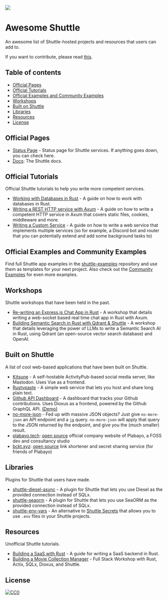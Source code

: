 ![](https://raw.githubusercontent.com/shuttle-hq/shuttle/master/assets/logo-rectangle-transparent.png)
# Awesome Shuttle

An awesome list of Shuttle-hosted projects and resources that users can add to.

If you want to contribute, please read [this](CONTRIBUTING.md).

## Table of contents

<!-- toc -->

- [Official Pages](#official-pages)
- [Official Tutorials](#official-tutorials)
- [Official Examples and Community Examples](#official-examples-and-community-examples)
- [Workshops](#workshops)
- [Built on Shuttle](#built-on-shuttle)
- [Libraries](#libraries)
- [Resources](#resources)
- [License](#license)

<!-- tocstop -->

## Official Pages

- [Status Page](status.shuttle.rs) - Status page for Shuttle services. If anything goes down, you can check here.
- [Docs](docs.shuttle.rs): The Shuttle docs.

## Official Tutorials

Official Shuttle tutorials to help you write more competent services.

- [Working with Databases in Rust](https://docs.shuttle.rs/tutorials/databases-with-rust) - A guide on how to work with databases in Rust.
- [Writing a REST HTTP service with Axum](https://docs.shuttle.rs/tutorials/rest-http-service-with-axum) - A guide on how to write a competent HTTP service in Axum that covers static files, cookies, middleware and more.
- [Writing a Custom Service](https://docs.shuttle.rs/tutorials/custom-service) - A guide on how to write a web service that implements multiple services (so for example, a Discord bot and router that you can potentially extend and add some background tasks to)

## Official Examples and Community Examples

Find full Shuttle app examples in the [shuttle-examples](https://github.com/shuttle-hq/shuttle-examples) repository and use them as templates for your next project.
Also check out the [Community Examples](https://github.com/shuttle-hq/shuttle-examples#community-examples) for even more examples.

## Workshops

Shuttle workshops that have been held in the past. 

- [Re-writing an Express.js Chat App in Rust](https://www.youtube.com/watch?v=-N8AKKCE9L8&t=708s) - A workshop that details writing a web-socket based real time chat app in Rust with Axum.
- [Building Semantic Search in Rust with Qdrant & Shuttle](https://www.youtube.com/watch?v=YLWSeiDh2o0) - A workshop that details leveraging the power of LLMs to write a Semantic Search AI in Rust, using Qdrant (an open-source vector search database) and OpenAI.

## Built on Shuttle

A list of cool web-based applications that have been built on Shuttle.

- [Kitsune](https://github.com/aumetra/kitsune/tree/aumetra/shuttle) - A self-hostable ActivityPub-based social media server, like Mastodon. Uses Vue as a frontend.
- [Rustypaste](https://github.com/orhun/rustypaste) - A simple web service that lets you host and share long plain text. 
- [Github API Dashboard](https://github.com/marc2332/ghboard) - A dashboard that tracks your Github contributions. Uses Dioxus as a frontend, powered by the Github GraphQL API. [(Demo)](https://ghboard.shuttleapp.rs/user/demonthos)
- [no-more-json](https://github.com/beyarkay/no-more-json) - Fed up with massive JSON objects? Just give `no-more-json` an API endpoint and a [`jq`](https://jqlang.github.io/jq/) query. `no-more-json` will apply that query to the JSON returned by the endpoint, and give you the (much smaller) result.
- [plabayo.tech](https://plabayo.tech/): [open source](https://github.com/plabayo/website) official company website of Plabayo, a FOSS dev and consultancy studio
- [bckt.xyz](https://bckt.xyz): [open source](https://github.com/plabayo/bucket) link shortener and secret sharing service (for friends of Plabayo)

## Libraries

Plugins for Shuttle that users have made.

- [shuttle-diesel-async](https://github.com/aumetra/shuttle-diesel-async) - A plugin for Shuttle that lets you use Diesel as the provided connection instead of SQLx.
- [shuttle-seaorm](https://github.com/joshua-mo-143/shuttle-seaorm) - A plugin for Shuttle that lets you use SeaORM as the provided connection instead of SQLx.
- [shuttle-env-vars](https://github.com/robertohuertasm/shuttle-env-vars) - An alternative to [Shuttle Secrets](https://docs.shuttle.rs/resources/shuttle-secrets) that allows you to use `.env` files in your Shuttle projects.

## Resources

Unofficial Shuttle tutorials.

- [Building a SaaS with Rust](https://joshmo.bearblog.dev/lets-build-a-saas-with-rust/) - A guide for writing a SaaS backend in Rust.
- [Building a Movie Collection Manager](https://bcnrust.github.io/devbcn-workshop/)  - Full Stack Workshop with Rust, Actix, SQLx, Dioxus, and Shuttle.

## License

[![CC0](https://licensebuttons.net/p/zero/1.0/88x31.png)](https://creativecommons.org/publicdomain/zero/1.0/)
